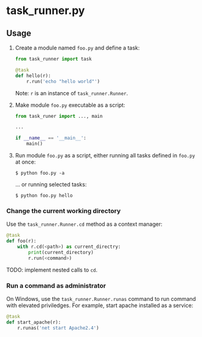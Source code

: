 
# task_runner.py

## Usage

1.  Create a module named `foo.py` and define a task:

    ```python
    from task_runner import task

    @task
    def hello(r):
        r.run('echo "hello world"')
    ```

    Note: `r` is an instance of `task_runner.Runner`.

2.  Make module `foo.py` executable as a script:

    ```python
    from task_runer import ..., main

    ...

    if __name__ == '__main__':
        main()

3.  Run module `foo.py` as a script, either running all tasks defined in `foo.py` at once:

    ```
    $ python foo.py -a
    ```

    ... or running selected tasks:

    ```
    $ python foo.py hello
    ```

### Change the current working directory

Use the `task_runner.Runner.cd` method as a context manager:

```python
@task
def foo(r):
    with r.cd(<path>) as current_directry:
        print(current_directory)
        r.run(<command>)
```

TODO: implement nested calls to `cd`.

### Run a command as administrator

On Windows, use the `task_runner.Runner.runas` command to run command with elevated priviledges. For example,
start apache installed as a service:

```python
@task
def start_apache(r):
    r.runas('net start Apache2.4')
```